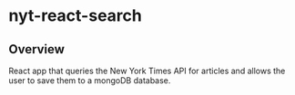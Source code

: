 # nyt-react-search

## Overview

React app that queries the New York Times API for articles and allows the user to save them to a mongoDB database.
